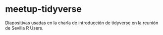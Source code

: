 # meetup-tidyverse
Diapositivas usadas en la charla de introducción de tidyverse en la reunión de Sevilla R Users.
